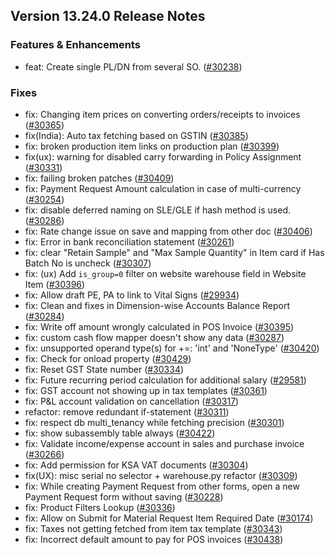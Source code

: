 ## Version 13.24.0 Release Notes

### Features & Enhancements

- feat: Create single PL/DN from several SO.  ([#30238](https://github.com/frappe/erpnext/pull/30238))

### Fixes

- fix: Changing item prices on converting orders/receipts to invoices ([#30365](https://github.com/frappe/erpnext/pull/30365))
- fix(India): Auto tax fetching based on GSTIN ([#30385](https://github.com/frappe/erpnext/pull/30385))
- fix: broken production item links on production plan ([#30399](https://github.com/frappe/erpnext/pull/30399))
- fix(ux): warning for disabled carry forwarding in Policy Assignment ([#30331](https://github.com/frappe/erpnext/pull/30331))
- fix: failing broken patches ([#30409](https://github.com/frappe/erpnext/pull/30409))
- fix: Payment Request Amount calculation in case of multi-currency ([#30254](https://github.com/frappe/erpnext/pull/30254))
- fix: disable deferred naming on SLE/GLE if hash method is used.  ([#30286](https://github.com/frappe/erpnext/pull/30286))
- fix: Rate change issue on save and mapping from other doc ([#30406](https://github.com/frappe/erpnext/pull/30406))
- fix: Error in bank reconciliation statement ([#30261](https://github.com/frappe/erpnext/pull/30261))
- fix: clear "Retain Sample" and "Max Sample Quantity" in Item card if Has Batch No is uncheck ([#30307](https://github.com/frappe/erpnext/pull/30307))
- fix: (ux) Add `is_group=0` filter on website warehouse field in Website Item ([#30396](https://github.com/frappe/erpnext/pull/30396))
- fix: Allow draft PE, PA to link to Vital Signs ([#29934](https://github.com/frappe/erpnext/pull/29934))
- fix: Clean and fixes in Dimension-wise Accounts Balance Report ([#30284](https://github.com/frappe/erpnext/pull/30284))
- fix: Write off amount wrongly calculated in POS Invoice ([#30395](https://github.com/frappe/erpnext/pull/30395))
- fix: custom cash flow mapper doesn't show any data ([#30287](https://github.com/frappe/erpnext/pull/30287))
- fix: unsupported operand type(s) for +=: 'int' and 'NoneType' ([#30420](https://github.com/frappe/erpnext/pull/30420))
- fix: Check for onload property ([#30429](https://github.com/frappe/erpnext/pull/30429))
- fix: Reset GST State number ([#30334](https://github.com/frappe/erpnext/pull/30334))
- fix: Future recurring period calculation for additional salary ([#29581](https://github.com/frappe/erpnext/pull/29581))
- fix: GST account not showing up in tax templates ([#30361](https://github.com/frappe/erpnext/pull/30361))
- fix: P&L account validation on cancellation ([#30317](https://github.com/frappe/erpnext/pull/30317))
- refactor: remove redundant if-statement ([#30311](https://github.com/frappe/erpnext/pull/30311))
- fix: respect db multi_tenancy while fetching precision ([#30301](https://github.com/frappe/erpnext/pull/30301))
- fix: show subassembly table always ([#30422](https://github.com/frappe/erpnext/pull/30422))
- fix: Validate income/expense account in sales and purchase invoice ([#30266](https://github.com/frappe/erpnext/pull/30266))
- fix: Add permission for KSA VAT documents ([#30304](https://github.com/frappe/erpnext/pull/30304))
- fix(UX): misc serial no selector + warehouse.py refactor ([#30309](https://github.com/frappe/erpnext/pull/30309))
- fix: While creating Payment Request from other forms, open a new Payment Request form without saving ([#30228](https://github.com/frappe/erpnext/pull/30228))
- fix: Product Filters Lookup ([#30336](https://github.com/frappe/erpnext/pull/30336))
- fix: Allow on Submit for Material Request Item Required Date ([#30174](https://github.com/frappe/erpnext/pull/30174))
- fix: Taxes not getting fetched from item tax template ([#30343](https://github.com/frappe/erpnext/pull/30343))
- fix: Incorrect default amount to pay for POS invoices ([#30438](https://github.com/frappe/erpnext/pull/30438))

